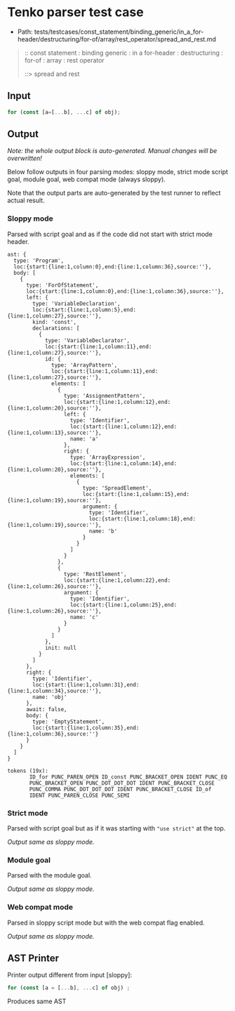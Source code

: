 # Tenko parser test case

- Path: tests/testcases/const_statement/binding_generic/in_a_for-header/destructuring/for-of/array/rest_operator/spread_and_rest.md

> :: const statement : binding generic : in a for-header : destructuring : for-of : array : rest operator
>
> ::> spread and rest

## Input

`````js
for (const [a=[...b], ...c] of obj);
`````

## Output

_Note: the whole output block is auto-generated. Manual changes will be overwritten!_

Below follow outputs in four parsing modes: sloppy mode, strict mode script goal, module goal, web compat mode (always sloppy).

Note that the output parts are auto-generated by the test runner to reflect actual result.

### Sloppy mode

Parsed with script goal and as if the code did not start with strict mode header.

`````
ast: {
  type: 'Program',
  loc:{start:{line:1,column:0},end:{line:1,column:36},source:''},
  body: [
    {
      type: 'ForOfStatement',
      loc:{start:{line:1,column:0},end:{line:1,column:36},source:''},
      left: {
        type: 'VariableDeclaration',
        loc:{start:{line:1,column:5},end:{line:1,column:27},source:''},
        kind: 'const',
        declarations: [
          {
            type: 'VariableDeclarator',
            loc:{start:{line:1,column:11},end:{line:1,column:27},source:''},
            id: {
              type: 'ArrayPattern',
              loc:{start:{line:1,column:11},end:{line:1,column:27},source:''},
              elements: [
                {
                  type: 'AssignmentPattern',
                  loc:{start:{line:1,column:12},end:{line:1,column:20},source:''},
                  left: {
                    type: 'Identifier',
                    loc:{start:{line:1,column:12},end:{line:1,column:13},source:''},
                    name: 'a'
                  },
                  right: {
                    type: 'ArrayExpression',
                    loc:{start:{line:1,column:14},end:{line:1,column:20},source:''},
                    elements: [
                      {
                        type: 'SpreadElement',
                        loc:{start:{line:1,column:15},end:{line:1,column:19},source:''},
                        argument: {
                          type: 'Identifier',
                          loc:{start:{line:1,column:18},end:{line:1,column:19},source:''},
                          name: 'b'
                        }
                      }
                    ]
                  }
                },
                {
                  type: 'RestElement',
                  loc:{start:{line:1,column:22},end:{line:1,column:26},source:''},
                  argument: {
                    type: 'Identifier',
                    loc:{start:{line:1,column:25},end:{line:1,column:26},source:''},
                    name: 'c'
                  }
                }
              ]
            },
            init: null
          }
        ]
      },
      right: {
        type: 'Identifier',
        loc:{start:{line:1,column:31},end:{line:1,column:34},source:''},
        name: 'obj'
      },
      await: false,
      body: {
        type: 'EmptyStatement',
        loc:{start:{line:1,column:35},end:{line:1,column:36},source:''}
      }
    }
  ]
}

tokens (19x):
       ID_for PUNC_PAREN_OPEN ID_const PUNC_BRACKET_OPEN IDENT PUNC_EQ
       PUNC_BRACKET_OPEN PUNC_DOT_DOT_DOT IDENT PUNC_BRACKET_CLOSE
       PUNC_COMMA PUNC_DOT_DOT_DOT IDENT PUNC_BRACKET_CLOSE ID_of
       IDENT PUNC_PAREN_CLOSE PUNC_SEMI
`````

### Strict mode

Parsed with script goal but as if it was starting with `"use strict"` at the top.

_Output same as sloppy mode._

### Module goal

Parsed with the module goal.

_Output same as sloppy mode._

### Web compat mode

Parsed in sloppy script mode but with the web compat flag enabled.

_Output same as sloppy mode._

## AST Printer

Printer output different from input [sloppy]:

````js
for (const [a = [...b], ...c] of obj) ;
````

Produces same AST
